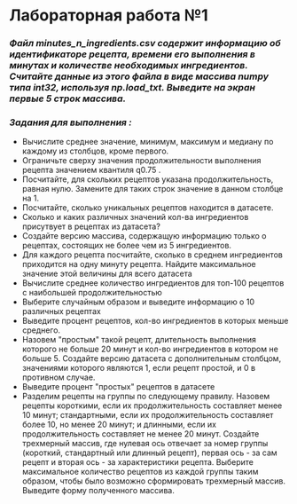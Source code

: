 # Лабораторная работа №1 

### *Файл minutes_n_ingredients.csv содержит информацию об идентификаторе рецепта, времени его выполнения в минутах и количестве необходимых ингредиентов. Считайте данные из этого файла в виде массива numpy типа int32, используя np.load_txt. Выведите на экран первые 5 строк массива.*

### *Задания для выполнения :*

- Вычислите среднее значение, минимум, максимум и медиану по каждому из столбцов, кроме первого.
- Ограничьте сверху значения продолжительности выполнения рецепта значением квантиля  q0.75 .
- Посчитайте, для скольких рецептов указана продолжительность, равная нулю. Замените для таких строк значение в данном столбце на 1.
- Посчитайте, сколько уникальных рецептов находится в датасете.
- Сколько и каких различных значений кол-ва ингредиентов присутвует в рецептах из датасета?
- Создайте версию массива, содержащую информацию только о рецептах, состоящих не более чем из 5 ингредиентов.
- Для каждого рецепта посчитайте, сколько в среднем ингредиентов приходится на одну минуту рецепта. Найдите максимальное значение этой величины для всего датасета
- Вычислите среднее количество ингредиентов для топ-100 рецептов с наибольшей продолжительностью
- Выберите случайным образом и выведите информацию о 10 различных рецептах
- Выведите процент рецептов, кол-во ингредиентов в которых меньше среднего.
- Назовем "простым" такой рецепт, длительность выполнения которого не больше 20 минут и кол-во ингредиентов в котором не больше 5. Создайте версию датасета с дополнительным столбцом, значениями которого являются 1, если рецепт простой, и 0 в противном случае.
- Выведите процент "простых" рецептов в датасете
- Разделим рецепты на группы по следующему правилу. Назовем рецепты короткими, если их продолжительность составляет менее 10 минут; стандартными, если их продолжительность составляет более 10, но менее 20 минут; и длинными, если их продолжительность составляет не менее 20 минут. Создайте трехмерный массив, где нулевая ось отвечает за номер группы (короткий, стандартный или длинный рецепт), первая ось - за сам рецепт и вторая ось - за характеристики рецепта. Выберите максимальное количество рецептов из каждой группы таким образом, чтобы было возможно сформировать трехмерный массив. Выведите форму полученного массива.
  

